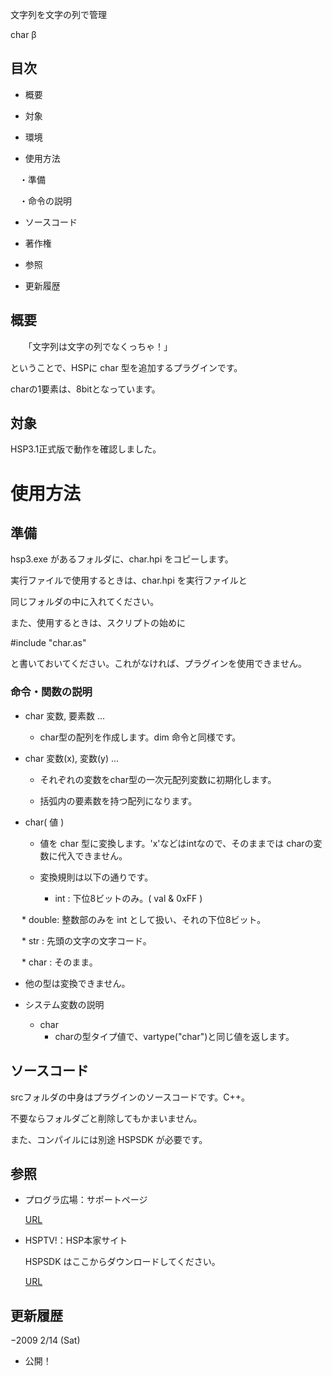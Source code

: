 

文字列を文字の列で管理

char β


## 目次

* 概要

* 対象

* 環境

* 使用方法

　・準備

　・命令の説明

* ソースコード

* 著作権

* 参照

* 更新履歴

## 概要

　　「文字列は文字の列でなくっちゃ！」

ということで、HSPに char 型を追加するプラグインです。

charの1要素は、8bitとなっています。

## 対象

HSP3.1正式版で動作を確認しました。

# 使用方法
## 準備

hsp3.exe があるフォルダに、char.hpi をコピーします。

実行ファイルで使用するときは、char.hpi を実行ファイルと

同じフォルダの中に入れてください。



また、使用するときは、スクリプトの始めに

  #include "char.as"

と書いておいてください。これがなければ、プラグインを使用できません。



### 命令・関数の説明

* char 変数, 要素数 ...

  * char型の配列を作成します。dim 命令と同様です。



* char 変数(x), 変数(y) ...

  * それぞれの変数をchar型の一次元配列変数に初期化します。

  * 括弧内の要素数を持つ配列になります。


* char( 値 )

  * 値を char 型に変換します。'x'などはintなので、そのままでは charの変数に代入できません。

  * 変換規則は以下の通りです。

    * int   : 下位8ビットのみ。( val & 0xFF )

　  * double: 整数部のみを int として扱い、それの下位8ビット。

　  * str   : 先頭の文字の文字コード。

　  * char  : そのまま。

  * 他の型は変換できません。



* システム変数の説明

  * char
    * charの型タイプ値で、vartype("char")と同じ値を返します。

## ソースコード

srcフォルダの中身はプラグインのソースコードです。C++。

不要ならフォルダごと削除してもかまいません。

また、コンパイルには別途 HSPSDK が必要です。

## 参照

* プログラ広場：サポートページ

  [URL](http://prograpark.ninja-web.net/)



* HSPTV!：HSP本家サイト

  HSPSDK はここからダウンロードしてください。

  [URL](http://hsp.tv/)


## 更新履歴

−2009 2/14 (Sat)

* 公開！

